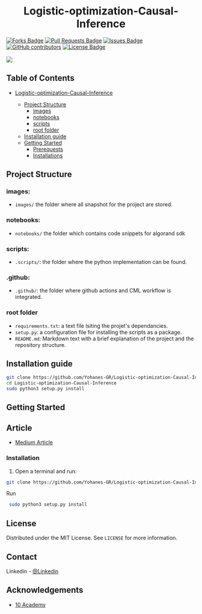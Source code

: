 <h1 align="center">Logistic-optimization-Causal-Inference</h1>
<div>
<a href="https://github.com/Yohanes-GR/Logistic-optimization-Causal-Inference/network/members"><img src="https://img.shields.io/github/forks/Yohanes-GR/Logistic-optimization-Causal-Inference" alt="Forks Badge"/></a>
<a href="https://github.com/Yohanes-GR/Logistic-optimization-Causal-Inference/pulls"><img src="https://img.shields.io/github/issues-pr/Yohanes-GR/Logistic-optimization-Causal-Inference" alt="Pull Requests Badge"/></a>
<a href="https://github.com/Yohanes-GR/Logistic-optimization-Causal-Inference/issues"><img src="https://img.shields.io/github/issues/Yohanes-GR/Logistic-optimization-Causal-Inference" alt="Issues Badge"/></a>
<a href="https://github.com/Yohanes-GR/Logistic-optimization-Causal-Inference/contributors"><img alt="GitHub contributors" src="https://img.shields.io/github/contributors/Yohanes-GR/Logistic-optimization-Causal-Inference?color=2b9348"></a>
<a href="https://github.com/Yohanes-GR/Logistic-optimization-Causal-Inference/blob/main/LICENSE"><img src="https://img.shields.io/github/license/Yohanes-GR/Logistic-optimization-Causal-Inference?color=2b9348" alt="License Badge"/></a>
</div>


</br>

<img src="images/casual.png.jpg" name="">
<br />

## Table of Contents

* [Logistic-optimization-Causal-Inference](Overivew)

  - [Project Structure](#project-structure)
    * [images](#images)
    * [notebooks](#notebooks)
    * [scripts](#scripts)
    * [root folder](#root-folder)
  - [Installation guide](#installation-guide)
  - [Getting Started](#getting-started)
    * [Prerequests](*prerequests)
    * [Installations](*installations)


## Project Structure

### images:

- `images/` the folder where all snapshot for the project are stored.

### notebooks:

- `notebooks/` the folder which contains code snippets for algorand sdk

### scripts:

- `.scripts/`: the folder where the python implementation can be found.

### .github:

- `.github/`: the folder where github actions and CML workflow is integrated.


### root folder

- `requirements.txt`: a text file lsiting the projet's dependancies.
- `setup.py`: a configuration file for installing the scripts as a package.
- `README.md`: Markdown text with a brief explanation of the project and the repository structure.


## Installation guide

```bash
git clone https://github.com/Yohanes-GR/Logistic-optimization-Causal-Inference.git
cd Logistic-optimization-Causal-Inference
sudo python3 setup.py install
```



<!-- GETTING STARTED -->
## Getting Started

## Article
- [Medium Article](https://medium.com/@yohgut)
  
### Installation

1. Open a terminal and run:
```bash
git clone https://github.com/Yohanes-GR/Logistic-optimization-Causal-Inference.git
   ```
 Run
   ```bash
    sudo python3 setup.py install
   ```



<!-- LICENSE -->
## License

Distributed under the MIT License. See `LICENSE` for more information.



<!-- CONTACT -->
## Contact

Linkedin - [@Linkedin](https://www.linkedin.com/in/yohanes-gutema/)




<!-- ACKNOWLEDGEMENTS -->
## Acknowledgements
* [10 Academy](https://www.10academy.org/)

